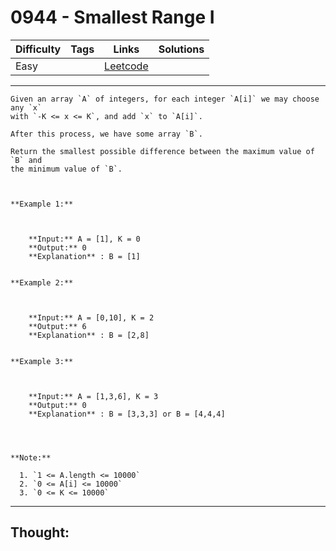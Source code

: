 # 0944 - Smallest Range I

Difficulty  | Tags | Links | Solutions
----------- | ---- | ----- | -----
Easy |  | [Leetcode](https://leetcode.com/problems/smallest-range-i/description/) |


-----------

```
Given an array `A` of integers, for each integer `A[i]` we may choose any `x`
with `-K <= x <= K`, and add `x` to `A[i]`.

After this process, we have some array `B`.

Return the smallest possible difference between the maximum value of `B` and
the minimum value of `B`.



**Example 1:**

    
    
    **Input:** A = [1], K = 0
    **Output:** 0
    **Explanation** : B = [1]
    

**Example 2:**

    
    
    **Input:** A = [0,10], K = 2
    **Output:** 6
    **Explanation** : B = [2,8]
    

**Example 3:**

    
    
    **Input:** A = [1,3,6], K = 3
    **Output:** 0
    **Explanation** : B = [3,3,3] or B = [4,4,4]
    



**Note:**

  1. `1 <= A.length <= 10000`
  2. `0 <= A[i] <= 10000`
  3. `0 <= K <= 10000`
```

-----------

## Thought:
